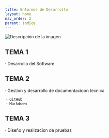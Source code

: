 ```yaml
---
title: Entornos de Desarrollo
layout: home
nav_order: 2
parent: Indice
---
```


![Descripción de la imagen](https://encrypted-tbn0.gstatic.com/images?q=tbn:ANd9GcR20M7G39a5UuXIKFmiOSwVDtVraEjbkWtcgQ&s)


## TEMA 1
 · Desarrollo del Software

## TEMA 2
  · Gestion y desarrollo de documentacioon tecnica
  
    · GitHub
    · Markdown

## TEMA 3
  · Diseño y realizacion de pruebas
